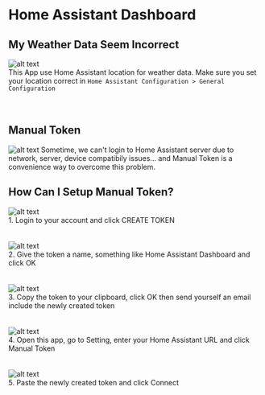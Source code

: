 # Home Assistant Dashboard

## My Weather Data Seem Incorrect
![alt text](https://github.com/tuanha2000vn/Home-Assistant-Dashboard/blob/master/images/weather-location.png?raw=true)
<br>This App use Home Assistant location for weather data. Make sure you set your location correct in `Home Assistant Configuration > General Configuration`
<br><br><br>

## Manual Token
![alt text](https://youtu.be/7b85BM-18-I)
Sometime, we can't login to Home Assistant server due to network, server, device compatibily issues... and Manual Token is a convenience way to overcome this problem.

## How Can I Setup Manual Token?
![alt text](https://github.com/tuanha2000vn/Home-Assistant-Dashboard/blob/master/images/manual-token-1.png?raw=true)
<br>1. Login to your account and click CREATE TOKEN
<br><br><br>
![alt text](https://github.com/tuanha2000vn/Home-Assistant-Dashboard/blob/master/images/manual-token-2.png?raw=true)
<br>
2. Give the token a name, something like Home Assistant Dashboard and click OK
<br><br><br>
![alt text](https://github.com/tuanha2000vn/Home-Assistant-Dashboard/blob/master/images/manual-token-3.png?raw=true)
<br>
3. Copy the token to your clipboard, click OK then send yourself an email include the newly created token
<br><br><br>
![alt text](https://github.com/tuanha2000vn/Home-Assistant-Dashboard/blob/master/images/manual-token-4.png?raw=true)
<br>
4. Open this app, go to Setting, enter your Home Assistant URL and click Manual Token
<br><br><br>
![alt text](https://github.com/tuanha2000vn/Home-Assistant-Dashboard/blob/master/images/manual-token-5.png?raw=true)
<br>
5. Paste the newly created token and click Connect
